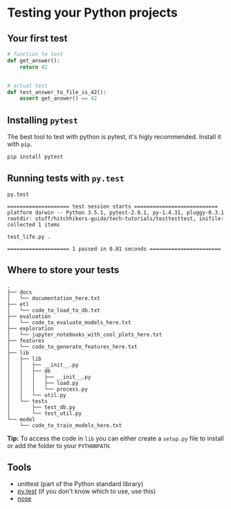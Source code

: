 # Testing your Python projects

## Your first test

```python
# function to test
def get_answer():
    return 42


# actual test
def test_answer_to_file_is_42():
    assert get_answer() == 42

```


## Installing `pytest`

The best tool to test with python is pytest, it's higly recommended. Install it with `pip`.

```bash
pip install pytest
```

## Running tests with `py.test`

```
py.test
```

```
==================== test session starts ===========================
platform darwin -- Python 3.5.1, pytest-2.9.1, py-1.4.31, pluggy-0.3.1
rootdir: stuff/hitchhikers-guide/tech-tutorials/testtesttest, inifile:
collected 1 items

test_life.py .

==================== 1 passed in 0.01 seconds =======================
```

## Where to store your tests

```
.
├── docs
│   └── documentation_here.txt
├── etl
│   └── code_to_load_to_db.txt
├── evaluation
│   └── code_to_evaluate_models_here.txt
├── exploration
│   └── jupyter_notebooks_with_cool_plots_here.txt
├── features
│   └── code_to_generate_features_here.txt
├── lib
│   ├── lib
│   │   ├── __init__.py
│   │   ├── db
│   │   │   ├── __init__.py
│   │   │   ├── load.py
│   │   │   └── process.py
│   │   └── util.py
│   └── tests
│       ├── test_db.py
│       └── test_util.py
└── model
    └── code_to_train_models_here.txt
```

**Tip:** To access the code in `lib` you can either create a `setup.py` file to install or add the folder to your `PYTHONPATH`.

## Tools

*   unittest (part of the Python standard library)
*   [py.test](http://pytest.org/latest/) (if you don't know which to use, use this)
*   [nose](https://github.com/nose-devs/nose)
